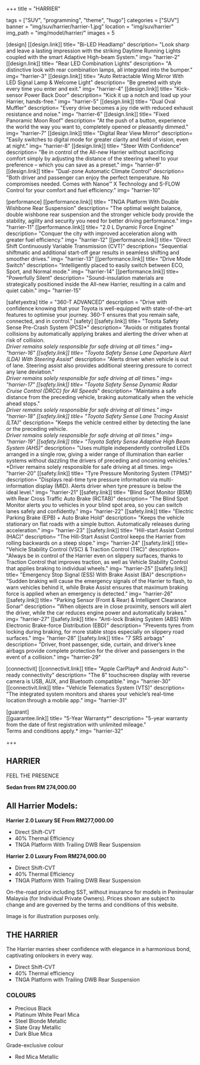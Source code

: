 +++
title = "HARRIER"

tags = ["SUV", "programming", "theme", "hugo"]
categories = ["SUV"]
banner = "img/suv/harrier/harrier-1.jpg"
location = "img/suv/harrier"
img_path = "img/model/harrier/"
images = 5

[design]
   [[design.link]]
     title= "Bi-LED Headlamp"
     description= "Look sharp and leave a lasting impression with the striking Daytime Running Lights coupled with the smart Adaptive High-beam System."
     img= "harrier-2"
   [[design.link]]
     title= "Rear LED Combination Lights"
     description= "A distinctive look with rear combination lamps, all integrated into the bumper."
     img= "harrier-3"
   [[design.link]]
     title= "Auto Retractable Wing Mirror With LED Signal Lamp & Welcome Light"
     description= "Be greeted with style every time you enter and exit."
     img= "harrier-4"
   [[design.link]]
     title= "Kick-sensor Power Back Door"
     description= "Kick it up a notch and load up your Harrier, hands-free."
     img= "harrier-5"
   [[design.link]]
     title= "Dual Oval Muffler"
     description= "Every drive becomes a joy ride with reduced exhaust resistance and noise."
     img= "harrier-6"
   [[design.link]]
     title= "Fixed Panoramic Moon Roof"
     description= "At the push of a button, experience the world the way you want to, completely opened or pleasantly dimmed."
     img= "harrier-7"
   [[design.link]]
     title= "Digital Rear View Mirror"
     description= "Easily switches to digital mode for greater clarity and field of vision, even at night."
     img= "harrier-8"
   [[design.link]]
     title= "Steer With Confidence"
     description= "Be in control of the All-new Harrier without sacrificing comfort simply by adjusting the distance of the steering wheel to your preference – which you can save as a preset."
     img= "harrier-9"
   [[design.link]]
     title= "Dual-zone Automatic Climate Control"
     description= "Both driver and passenger can enjoy the perfect temperature. No compromises needed. Comes with Nanoe™ X Technology and S-FLOW Control for your comfort and fuel efficiency."
     img= "harrier-10"
  
 
[performance]
   [[performance.link]]
     title= "TNGA Platform With Double Wishbone Rear Suspension"
     description= "The optimal weight balance, double wishbone rear suspension and the stronger vehicle body provide the stability, agility and security you need for better driving performance."
     img= "harrier-11"
   [[performance.link]]
     title= "2.0 L Dynamic Force Engine"
     description= "Conquer the city with improved acceleration along with greater fuel efficiency."
     img= "harrier-12"
   [[performance.link]]
     title= "Direct Shift Continuously Variable Transmission (CVT)"
     description= "Sequential shiftmatic and additional start-off gear results in seamless shifting and smoother drives."
     img= "harrier-13"
   [[performance.link]]
     title= "Drive Mode Switch"
     description= "Intelligently placed to easily switch between ECO, Sport, and Normal mode."
     img= "harrier-14"
   [[performance.link]]
     title= "Powerfully Silent"
     description= "Sound-insulation materials are strategically positioned inside the All-new Harrier, resulting in a calm and quiet cabin."
     img= "harrier-15"
 

[safetyextra]
  title = "360-T ADVANCED"
  description = "Drive with confidence knowing that your Toyota is well-equipped with state-of-the-art features to optimise your journey. 360-T ensures that you remain safe, connected, and in control."
[safety]
   [[safety.link]]
     title= "Toyota Safety Sense Pre-Crash System (PCS)*"
     description= "Avoids or mitigates frontal collisions by automatically applying brakes and alerting the driver when at risk of collision.
<br>*Driver remains solely responsible for safe driving at all times."
     img= "harrier-16"
   [[safety.link]]
     title= "Toyota Safety Sense Lane Departure Alert (LDA) With Steering Assist*"
     description= "Alerts driver when vehicle is out of lane. Steering assist also provides additional steering pressure to correct any lane deviation."
<br>*Driver remains solely responsible for safe driving at all times."
     img= "harrier-17"
   [[safety.link]]
     title= "Toyota Safety Sense Dynamic Radar Cruise Control (DRCC) for All Speeds*"
     description= "Maintains a safe distance from the preceding vehicle, braking automatically when the vehicle ahead stops."
<br>*Driver remains solely responsible for safe driving at all times."
     img= "harrier-18"
   [[safety.link]]
     title= "Toyota Safety Sense Lane Tracing Assist (LTA)*"
     description= "Keeps the vehicle centred either by detecting the lane or the preceding vehicle.
<br>*Driver remains solely responsible for safe driving at all times."
     img= "harrier-19"
   [[safety.link]]
     title= "Toyota Safety Sense Adaptive High Beam System (AHS)*"
     description= "Uses multiple independently controlled LEDs arranged in a single row, giving a wider range of illumination than earlier systems without dazzling the drivers of preceding and oncoming vehicles."
<br>*Driver remains solely responsible for safe driving at all times.
     img= "harrier-20"
   [[safety.link]]
     title= "Tyre Pressure Monitoring System (TPMS)"
     description= "Displays real-time tyre pressure information via multi-information display (MID). Alerts driver when tyre pressure is below the ideal level."
     img= "harrier-21"
   [[safety.link]]
     title= "Blind Spot Monitor (BSM) with Rear Cross Traffic Auto Brake (RCTAB)"
     description= "The Blind Spot Monitor alerts you to vehicles in your blind spot area, so you can switch lanes safely and confidently."
     img= "harrier-22"
   [[safety.link]]
     title= "Electric Parking Brake (EPB) + Auto Brake Hold"
     description= "Keeps the vehicle stationary on flat roads with a simple button. Automatically releases during acceleration."
     img= "harrier-23"
   [[safety.link]]
     title= "Hill-start Assist Control (HAC)"
     description= "The Hill-Start Assist Control keeps the Harrier from rolling backwards on a steep slope."
     img= "harrier-24"
   [[safety.link]]
     title= "Vehicle Stability Control (VSC) & Traction Control (TRC)"
     description= "Always be in control of the Harrier even on slippery surfaces, thanks to Traction Control that improves traction, as well as Vehicle Stability Control that applies braking to individual wheels."
     img= "harrier-25"
   [[safety.link]]
     title= "Emergency Stop Signal (ESS) With Brake Assist (BA)"
     description= "Sudden braking will cause the emergency signals of the Harrier to flash, to warn vehicles behind it, while Brake Assist ensures that maximum braking force is applied when an emergency is detected."
     img= "harrier-26"
   [[safety.link]]
     title= "Parking Sensor (Front & Rear) & Intelligent Clearance Sonar"
     description= "When objects are in close proximity, sensors will alert the driver, while the car reduces engine power and automatically brakes."
     img= "harrier-27"
   [[safety.link]]
     title= "Anti-lock Braking System (ABS) With Electronic Brake-force Distribution (EBD)"
     description= "Prevents tyres from locking during braking, for more stable stops especially on slippery road surfaces."
     img= "harrier-28"
   [[safety.link]]
     title= "7 SRS airbags"
     description= "Driver, front passenger, side, curtain, and driver’s knee airbags provide complete protection for the driver and passengers in the event of a collision."
     img= "harrier-29"
     

[connectivit]
   [[connectivit.link]]
     title= "Apple CarPlay® and Android Auto™-ready connectivity"
     description= "The 8" touchscreen display with reverse camera is USB, AUX, and Bluetooth compatible."
     img= "harrier-30"
   [[connectivit.link]]
     title= "Vehicle Telematics System (VTS)"
     description= "The integrated system monitors and shares your vehicle’s real-time location through a mobile app."
     img= "harrier-31"


[guarant]  
   [[guarantee.link]]
     title= "5-Year Warranty*"
     description= "5-year warranty from the date of first registration with unlimited mileage."
<br>Terms and conditions apply.*
     img= "harrier-32"

+++
## HARRIER

FEEL THE PRESENCE

**Sedan from RM 274,000.00**

## All Harrier Models:

**Harrier 2.0 Luxury SE  From RM277,000.00**
- Direct Shift-CVT
- 40% Thermal Efficiency
- TNGA Platform With Trailing DWB Rear Suspension

**Harrier 2.0 Luxury  From RM274,000.00**
- Direct Shift-CVT
- 40% Thermal Efficiency
- TNGA Platform With Trailing DWB Rear Suspension

On-the-road price including SST, without insurance for models in Peninsular Malaysia (for Individual Private Owners).
Prices shown are subject to change and are governed by the terms and conditions of this website.

Image is for illustration purposes only.
 
## THE HARRIER
The Harrier marries sheer confidence with elegance in a harmonious bond, captivating onlookers in every way.

- Direct Shift-CVT
- 40% Thermal efficiency
- TNGA Platform with Trailing DWB Rear Suspension

### COLOURS
- Precious Black
- Platinum White Pearl Mica
- Steel Blonde Metallic
- Slate Gray Metallic
- Dark Blue Mica

Grade-exclusive colour
- Red Mica Metallic
